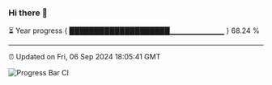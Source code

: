 ### Hi there 👋

⏳ Year progress { ████████████████████▁▁▁▁▁▁▁▁▁▁ } 68.24 %

---

⏰ Updated on Fri, 06 Sep 2024 18:05:41 GMT

![Progress Bar CI](https://github.com/liununu/liununu/workflows/Progress%20Bar%20CI/badge.svg)
